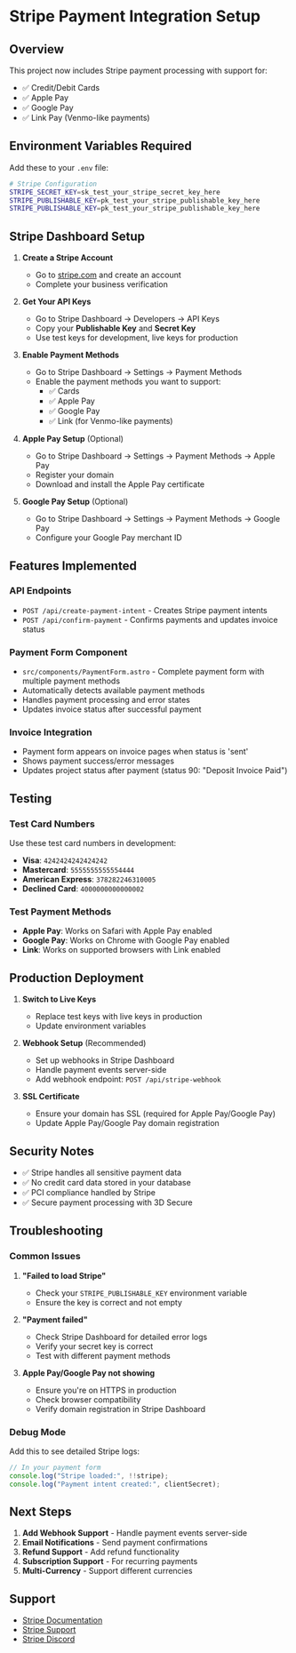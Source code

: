 # Stripe Payment Integration Setup

## Overview

This project now includes Stripe payment processing with support for:

- ✅ Credit/Debit Cards
- ✅ Apple Pay
- ✅ Google Pay
- ✅ Link Pay (Venmo-like payments)

## Environment Variables Required

Add these to your `.env` file:

```bash
# Stripe Configuration
STRIPE_SECRET_KEY=sk_test_your_stripe_secret_key_here
STRIPE_PUBLISHABLE_KEY=pk_test_your_stripe_publishable_key_here
STRIPE_PUBLISHABLE_KEY=pk_test_your_stripe_publishable_key_here
```

## Stripe Dashboard Setup

1. **Create a Stripe Account**
   - Go to [stripe.com](https://stripe.com) and create an account
   - Complete your business verification

2. **Get Your API Keys**
   - Go to Stripe Dashboard → Developers → API Keys
   - Copy your **Publishable Key** and **Secret Key**
   - Use test keys for development, live keys for production

3. **Enable Payment Methods**
   - Go to Stripe Dashboard → Settings → Payment Methods
   - Enable the payment methods you want to support:
     - ✅ Cards
     - ✅ Apple Pay
     - ✅ Google Pay
     - ✅ Link (for Venmo-like payments)

4. **Apple Pay Setup** (Optional)
   - Go to Stripe Dashboard → Settings → Payment Methods → Apple Pay
   - Register your domain
   - Download and install the Apple Pay certificate

5. **Google Pay Setup** (Optional)
   - Go to Stripe Dashboard → Settings → Payment Methods → Google Pay
   - Configure your Google Pay merchant ID

## Features Implemented

### API Endpoints

- `POST /api/create-payment-intent` - Creates Stripe payment intents
- `POST /api/confirm-payment` - Confirms payments and updates invoice status

### Payment Form Component

- `src/components/PaymentForm.astro` - Complete payment form with multiple payment methods
- Automatically detects available payment methods
- Handles payment processing and error states
- Updates invoice status after successful payment

### Invoice Integration

- Payment form appears on invoice pages when status is 'sent'
- Shows payment success/error messages
- Updates project status after payment (status 90: "Deposit Invoice Paid")

## Testing

### Test Card Numbers

Use these test card numbers in development:

- **Visa**: `4242424242424242`
- **Mastercard**: `5555555555554444`
- **American Express**: `378282246310005`
- **Declined Card**: `4000000000000002`

### Test Payment Methods

- **Apple Pay**: Works on Safari with Apple Pay enabled
- **Google Pay**: Works on Chrome with Google Pay enabled
- **Link**: Works on supported browsers with Link enabled

## Production Deployment

1. **Switch to Live Keys**
   - Replace test keys with live keys in production
   - Update environment variables

2. **Webhook Setup** (Recommended)
   - Set up webhooks in Stripe Dashboard
   - Handle payment events server-side
   - Add webhook endpoint: `POST /api/stripe-webhook`

3. **SSL Certificate**
   - Ensure your domain has SSL (required for Apple Pay/Google Pay)
   - Update Apple Pay/Google Pay domain registration

## Security Notes

- ✅ Stripe handles all sensitive payment data
- ✅ No credit card data stored in your database
- ✅ PCI compliance handled by Stripe
- ✅ Secure payment processing with 3D Secure

## Troubleshooting

### Common Issues

1. **"Failed to load Stripe"**
   - Check your `STRIPE_PUBLISHABLE_KEY` environment variable
   - Ensure the key is correct and not empty

2. **"Payment failed"**
   - Check Stripe Dashboard for detailed error logs
   - Verify your secret key is correct
   - Test with different payment methods

3. **Apple Pay/Google Pay not showing**
   - Ensure you're on HTTPS in production
   - Check browser compatibility
   - Verify domain registration in Stripe Dashboard

### Debug Mode

Add this to see detailed Stripe logs:

```javascript
// In your payment form
console.log("Stripe loaded:", !!stripe);
console.log("Payment intent created:", clientSecret);
```

## Next Steps

1. **Add Webhook Support** - Handle payment events server-side
2. **Email Notifications** - Send payment confirmations
3. **Refund Support** - Add refund functionality
4. **Subscription Support** - For recurring payments
5. **Multi-Currency** - Support different currencies

## Support

- [Stripe Documentation](https://stripe.com/docs)
- [Stripe Support](https://support.stripe.com)
- [Stripe Discord](https://discord.gg/stripe)
